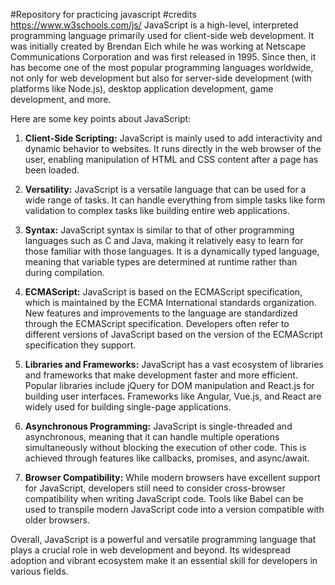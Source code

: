 #Repository for practicing javascript
#credits https://www.w3schools.com/js/
JavaScript is a high-level, interpreted programming language primarily used for client-side web development. It was initially created by Brendan Eich while he was working at Netscape Communications Corporation and was first released in 1995. Since then, it has become one of the most popular programming languages worldwide, not only for web development but also for server-side development (with platforms like Node.js), desktop application development, game development, and more.

Here are some key points about JavaScript:

1. **Client-Side Scripting:** JavaScript is mainly used to add interactivity and dynamic behavior to websites. It runs directly in the web browser of the user, enabling manipulation of HTML and CSS content after a page has been loaded.

2. **Versatility:** JavaScript is a versatile language that can be used for a wide range of tasks. It can handle everything from simple tasks like form validation to complex tasks like building entire web applications.

3. **Syntax:** JavaScript syntax is similar to that of other programming languages such as C and Java, making it relatively easy to learn for those familiar with those languages. It is a dynamically typed language, meaning that variable types are determined at runtime rather than during compilation.

4. **ECMAScript:** JavaScript is based on the ECMAScript specification, which is maintained by the ECMA International standards organization. New features and improvements to the language are standardized through the ECMAScript specification. Developers often refer to different versions of JavaScript based on the version of the ECMAScript specification they support.

5. **Libraries and Frameworks:** JavaScript has a vast ecosystem of libraries and frameworks that make development faster and more efficient. Popular libraries include jQuery for DOM manipulation and React.js for building user interfaces. Frameworks like Angular, Vue.js, and React are widely used for building single-page applications.

6. **Asynchronous Programming:** JavaScript is single-threaded and asynchronous, meaning that it can handle multiple operations simultaneously without blocking the execution of other code. This is achieved through features like callbacks, promises, and async/await.

7. **Browser Compatibility:** While modern browsers have excellent support for JavaScript, developers still need to consider cross-browser compatibility when writing JavaScript code. Tools like Babel can be used to transpile modern JavaScript code into a version compatible with older browsers.

Overall, JavaScript is a powerful and versatile programming language that plays a crucial role in web development and beyond. Its widespread adoption and vibrant ecosystem make it an essential skill for developers in various fields.
